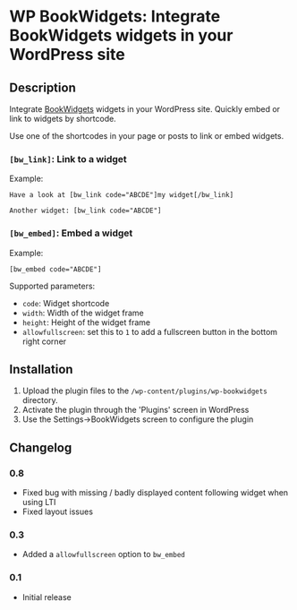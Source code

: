 # WP BookWidgets: Integrate BookWidgets widgets in your WordPress site

## Description

Integrate [BookWidgets](https://www.bookwidgets.com) widgets in your WordPress
site. Quickly embed or link to widgets by shortcode.

Use one of the shortcodes in your page or posts to link or embed widgets.

### `[bw_link]`: Link to a widget

Example: 

    Have a look at [bw_link code="ABCDE"]my widget[/bw_link]

    Another widget: [bw_link code="ABCDE"]

### `[bw_embed]`: Embed a widget

Example: 

    [bw_embed code="ABCDE"]

Supported parameters:

- `code`: Widget shortcode
- `width`: Width of the widget frame
- `height`: Height of the widget frame
- `allowfullscreen`: set this to `1` to add a fullscreen button in the bottom right corner


## Installation

1. Upload the plugin files to the `/wp-content/plugins/wp-bookwidgets` directory.
2. Activate the plugin through the 'Plugins' screen in WordPress
3. Use the Settings→BookWidgets screen to configure the plugin

## Changelog

### 0.8

- Fixed bug with missing / badly displayed content following widget when using LTI
- Fixed layout issues

### 0.3

- Added a `allowfullscreen` option to `bw_embed`

### 0.1

- Initial release

